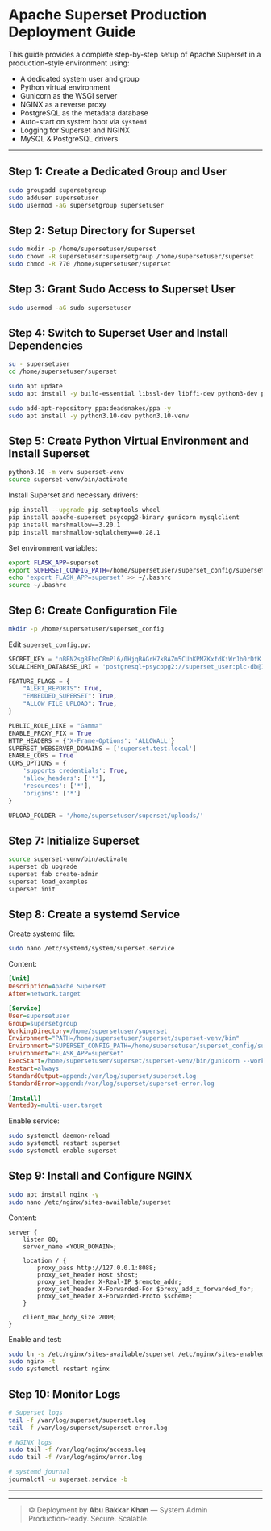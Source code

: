 # Apache Superset Production Deployment Guide

This guide provides a complete step-by-step setup of Apache Superset in a production-style environment using:

- A dedicated system user and group
- Python virtual environment
- Gunicorn as the WSGI server
- NGINX as a reverse proxy
- PostgreSQL as the metadata database
- Auto-start on system boot via `systemd`
- Logging for Superset and NGINX
- MySQL & PostgreSQL drivers

---

## Step 1: Create a Dedicated Group and User

```bash
sudo groupadd supersetgroup
sudo adduser supersetuser
sudo usermod -aG supersetgroup supersetuser
```

## Step 2: Setup Directory for Superset

```bash
sudo mkdir -p /home/supersetuser/superset
sudo chown -R supersetuser:supersetgroup /home/supersetuser/superset
sudo chmod -R 770 /home/supersetuser/superset
```

## Step 3: Grant Sudo Access to Superset User

```bash
sudo usermod -aG sudo supersetuser
```

## Step 4: Switch to Superset User and Install Dependencies

```bash
su - supersetuser
cd /home/supersetuser/superset

sudo apt update
sudo apt install -y build-essential libssl-dev libffi-dev python3-dev python3-pip libsasl2-dev libldap2-dev libpq-dev software-properties-common pkg-config default-libmysqlclient-dev

sudo add-apt-repository ppa:deadsnakes/ppa -y
sudo apt install -y python3.10-dev python3.10-venv
```

## Step 5: Create Python Virtual Environment and Install Superset

```bash
python3.10 -m venv superset-venv
source superset-venv/bin/activate
```

Install Superset and necessary drivers:

```bash
pip install --upgrade pip setuptools wheel
pip install apache-superset psycopg2-binary gunicorn mysqlclient 
pip install marshmallow==3.20.1
pip install marshmallow-sqlalchemy==0.28.1
```

Set environment variables:

```bash
export FLASK_APP=superset
export SUPERSET_CONFIG_PATH=/home/supersetuser/superset_config/superset_config.py
echo 'export FLASK_APP=superset' >> ~/.bashrc
source ~/.bashrc
```

## Step 6: Create Configuration File

```bash
mkdir -p /home/supersetuser/superset_config
```

Edit `superset_config.py`:

```python
SECRET_KEY = 'nBEN2sg8FbqC8mPl6/0HjqBAGrH7kBAZm5CUhKPMZKxfdKiWrJb0rDfK'
SQLALCHEMY_DATABASE_URI = 'postgresql+psycopg2://superset_user:plc-db@192.168.0.16:5432/superset_db'

FEATURE_FLAGS = {
    "ALERT_REPORTS": True,
    "EMBEDDED_SUPERSET": True,
    "ALLOW_FILE_UPLOAD": True,
}

PUBLIC_ROLE_LIKE = "Gamma"
ENABLE_PROXY_FIX = True
HTTP_HEADERS = {'X-Frame-Options': 'ALLOWALL'}
SUPERSET_WEBSERVER_DOMAINS = ['superset.test.local']
ENABLE_CORS = True
CORS_OPTIONS = {
    'supports_credentials': True,
    'allow_headers': ['*'],
    'resources': ['*'],
    'origins': ['*']
}

UPLOAD_FOLDER = '/home/supersetuser/superset/uploads/'
```

## Step 7: Initialize Superset


```bash
source superset-venv/bin/activate
superset db upgrade
superset fab create-admin
superset load_examples
superset init
```

## Step 8: Create a systemd Service

Create systemd file:

```bash
sudo nano /etc/systemd/system/superset.service
```

Content:

```ini
[Unit]
Description=Apache Superset
After=network.target

[Service]
User=supersetuser
Group=supersetgroup
WorkingDirectory=/home/supersetuser/superset
Environment="PATH=/home/supersetuser/superset/superset-venv/bin"
Environment="SUPERSET_CONFIG_PATH=/home/supersetuser/superset_config/superset_config.py"
Environment="FLASK_APP=superset"
ExecStart=/home/supersetuser/superset/superset-venv/bin/gunicorn --workers 3 --bind 0.0.0.0:8088 "superset.app:create_app()"
Restart=always
StandardOutput=append:/var/log/superset/superset.log
StandardError=append:/var/log/superset/superset-error.log

[Install]
WantedBy=multi-user.target
```

Enable service:

```bash
sudo systemctl daemon-reload
sudo systemctl restart superset
sudo systemctl enable superset
```

## Step 9: Install and Configure NGINX

```bash
sudo apt install nginx -y
sudo nano /etc/nginx/sites-available/superset
```

Content:

```nginx
server {
    listen 80;
    server_name <YOUR_DOMAIN>;

    location / {
        proxy_pass http://127.0.0.1:8088;
        proxy_set_header Host $host;
        proxy_set_header X-Real-IP $remote_addr;
        proxy_set_header X-Forwarded-For $proxy_add_x_forwarded_for;
        proxy_set_header X-Forwarded-Proto $scheme;
    }

    client_max_body_size 200M;
}
```

Enable and test:

```bash
sudo ln -s /etc/nginx/sites-available/superset /etc/nginx/sites-enabled/
sudo nginx -t
sudo systemctl restart nginx
```

## Step 10: Monitor Logs

```bash
# Superset logs
tail -f /var/log/superset/superset.log
tail -f /var/log/superset/superset-error.log

# NGINX logs
sudo tail -f /var/log/nginx/access.log
sudo tail -f /var/log/nginx/error.log

# systemd journal
journalctl -u superset.service -b
```

---
---

> © Deployment by **Abu Bakkar Khan** — System Admin  
> Production-ready. Secure. Scalable.
